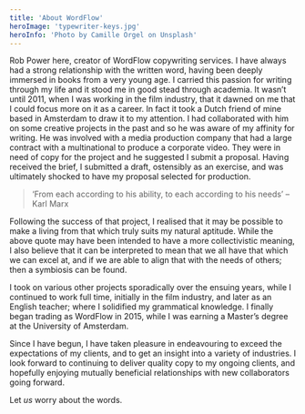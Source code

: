 ```yaml
---
title: 'About WordFlow'
heroImage: 'typewriter-keys.jpg'
heroInfo: 'Photo by Camille Orgel on Unsplash'
---
```

Rob Power here, creator of WordFlow copywriting services. I have always had a strong relationship with the written word, having been deeply immersed in books from a very young age. I carried this passion for writing through my life and it stood me in good stead through academia. It wasn’t until 2011, when I was working in the film industry, that it dawned on me that I could focus more on it as a career. In fact it took a Dutch friend of mine based in Amsterdam to draw it to my attention. I had collaborated with him on some creative projects in the past and so he was aware of my affinity for writing. He was involved with a media production company that had a large contract with a multinational to produce a corporate video. They were in need of copy for the project and he suggested I submit a proposal. Having received the brief, I submitted a draft, ostensibly as an exercise, and was ultimately shocked to have my proposal selected for production.

> ‘From each according to his ability, to each according to his needs’ – Karl Marx

Following the success of that project, I realised that it may be possible to make a living from that which truly suits my natural aptitude. While the above quote may have been intended to have a more collectivistic meaning, I also believe that it can be interpreted to mean that we all have that which we can excel at, and if we are able to align that with the needs of others; then a symbiosis can be found.

I took on various other projects sporadically over the ensuing years, while I continued to work full time, initially in the film industry, and later as an English teacher; where I solidified my grammatical knowledge. I finally began trading as WordFlow in 2015, while I was earning a Master’s degree at the University of Amsterdam.

Since I have begun, I have taken pleasure in endeavouring to exceed the expectations of my clients, and to get an insight into a variety of industries. I look forward to continuing to deliver quality copy to my ongoing clients, and hopefully enjoying mutually beneficial relationships with new collaborators going forward.

Let *us* worry about the words.
